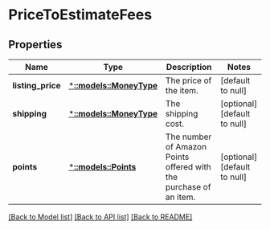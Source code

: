 # PriceToEstimateFees

## Properties
Name | Type | Description | Notes
------------ | ------------- | ------------- | -------------
**listing_price** | [***::models::MoneyType**](MoneyType.md) | The price of the item. | [default to null]
**shipping** | [***::models::MoneyType**](MoneyType.md) | The shipping cost. | [optional] [default to null]
**points** | [***::models::Points**](Points.md) | The number of Amazon Points offered with the purchase of an item. | [optional] [default to null]

[[Back to Model list]](../README.md#documentation-for-models) [[Back to API list]](../README.md#documentation-for-api-endpoints) [[Back to README]](../README.md)



